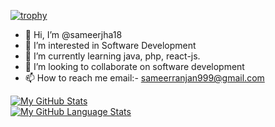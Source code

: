 [![trophy](https://github-profile-trophy.vercel.app/?username=sameerjha18&theme=juicyfresh  )](https://github.com/ryo-ma/github-profile-trophy)

- 👋 Hi, I’m @sameerjha18
- 👀 I’m interested in Software Development 
- 🌱 I’m currently learning java, php, react-js.
- 💞️ I’m looking to collaborate on software development 
- 📫 How to reach me email:- sameerranjan999@gmail.com

<!---
sameerjha18/sameerjha18 is a ✨ special ✨ repository because its `README.md` (this file) appears on your GitHub profile.
You can click the Preview link to take a look at your changes.
--->


[![My GitHub Stats](https://github-readme-stats.vercel.app/api/?username=sameerjha18&count_private=true&theme=tokyonight&showicons=true)]()  
[![My GitHub Language Stats](https://github-readme-stats.vercel.app/api/top-langs/?username=sameerjha18&langs_count=5&theme=tokyonight)]()
